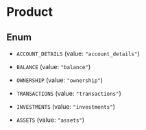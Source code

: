 

# Product

## Enum


* `ACCOUNT_DETAILS` (value: `"account_details"`)

* `BALANCE` (value: `"balance"`)

* `OWNERSHIP` (value: `"ownership"`)

* `TRANSACTIONS` (value: `"transactions"`)

* `INVESTMENTS` (value: `"investments"`)

* `ASSETS` (value: `"assets"`)



